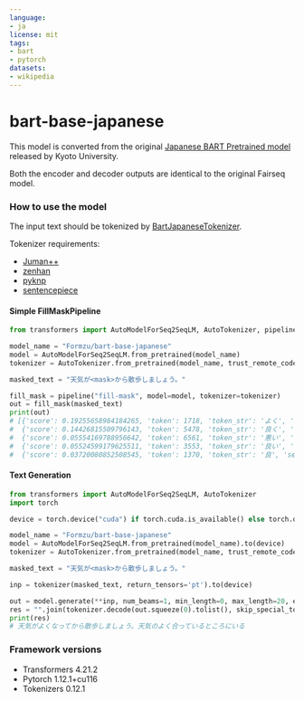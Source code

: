 ```yaml
---
language: 
- ja
license: mit
tags:
- bart
- pytorch
datasets:
- wikipedia
---
```

# bart-base-japanese

This model is converted from the original [Japanese BART Pretrained model](https://nlp.ist.i.kyoto-u.ac.jp/?BART%E6%97%A5%E6%9C%AC%E8%AA%9EPretrained%E3%83%A2%E3%83%87%E3%83%AB) released by Kyoto University.

Both the encoder and decoder outputs are identical to the original Fairseq model.

### How to use the model

The input text should be tokenized by [BartJapaneseTokenizer](https://huggingface.co/Formzu/bart-base-japanese/blob/main/tokenization_bart_japanese.py). 

Tokenizer requirements:
* [Juman++](https://github.com/ku-nlp/jumanpp)
* [zenhan](https://pypi.org/project/zenhan/)  
* [pyknp](https://pypi.org/project/pyknp/)  
* [sentencepiece](https://pypi.org/project/sentencepiece/) 

#### Simple FillMaskPipeline
```python
from transformers import AutoModelForSeq2SeqLM, AutoTokenizer, pipeline

model_name = "Formzu/bart-base-japanese"
model = AutoModelForSeq2SeqLM.from_pretrained(model_name)
tokenizer = AutoTokenizer.from_pretrained(model_name, trust_remote_code=True)

masked_text = "天気が<mask>から散歩しましょう。"

fill_mask = pipeline("fill-mask", model=model, tokenizer=tokenizer)
out = fill_mask(masked_text)
print(out)
# [{'score': 0.19255658984184265, 'token': 1718, 'token_str': 'よく', 'sequence': '天気 が よく から 散歩 し ましょう 。'}, 
#  {'score': 0.14426815509796143, 'token': 5478, 'token_str': '良く', 'sequence': '天気 が 良く から 散歩 し ましょう 。'}, 
#  {'score': 0.05554169788956642, 'token': 6561, 'token_str': '悪い', 'sequence': '天気 が 悪い から 散歩 し ましょう 。'}, 
#  {'score': 0.05524599179625511, 'token': 3553, 'token_str': '良い', 'sequence': '天気 が 良い から 散歩 し ましょう 。'}, 
#  {'score': 0.03720080852508545, 'token': 1370, 'token_str': '良', 'sequence': '天気 が 良 から 散歩 し ましょう 。'}]
```
#### Text Generation
```python
from transformers import AutoModelForSeq2SeqLM, AutoTokenizer
import torch

device = torch.device("cuda") if torch.cuda.is_available() else torch.device("cpu")

model_name = "Formzu/bart-base-japanese"
model = AutoModelForSeq2SeqLM.from_pretrained(model_name).to(device)
tokenizer = AutoTokenizer.from_pretrained(model_name, trust_remote_code=True)

masked_text = "天気が<mask>から散歩しましょう。"

inp = tokenizer(masked_text, return_tensors='pt').to(device)

out = model.generate(**inp, num_beams=1, min_length=0, max_length=20, early_stopping=True,  no_repeat_ngram_size=2)
res = "".join(tokenizer.decode(out.squeeze(0).tolist(), skip_special_tokens=True).split(" "))
print(res)
# 天気がよくなってから散歩しましょう。天気のよく合っているところにいる
```

### Framework versions

- Transformers 4.21.2
- Pytorch 1.12.1+cu116
- Tokenizers 0.12.1
